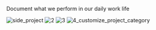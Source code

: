 Document what we perform in our daily work life

![side_project](https://github.com/user-attachments/assets/a8a19b69-8e42-4a30-aeb8-2a7cd184cd3a)
![2](https://github.com/user-attachments/assets/b35fd2cf-65aa-4be5-8d54-74a346226346)
![3](https://github.com/user-attachments/assets/bb6b3c09-c7a0-4a77-93a8-b6b1b2e6b1d1)
![4_customize_project_category](https://github.com/user-attachments/assets/67874ed0-beb8-491d-a7b9-d01f6bfc92df)
